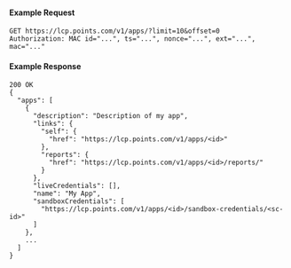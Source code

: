 #### Example Request

    GET https://lcp.points.com/v1/apps/?limit=10&offset=0
    Authorization: MAC id="...", ts="...", nonce="...", ext="...", mac="..."

#### Example Response

    200 OK
    {
      "apps": [
        {
          "description": "Description of my app",
          "links": {
            "self": {
              "href": "https://lcp.points.com/v1/apps/<id>"
            },
            "reports": {
              "href": "https://lcp.points.com/v1/apps/<id>/reports/"
            }
          },
          "liveCredentials": [],
          "name": "My App",
          "sandboxCredentials": [
            "https://lcp.points.com/v1/apps/<id>/sandbox-credentials/<sc-id>"
          ]
        },
        ...
      ]
    }




